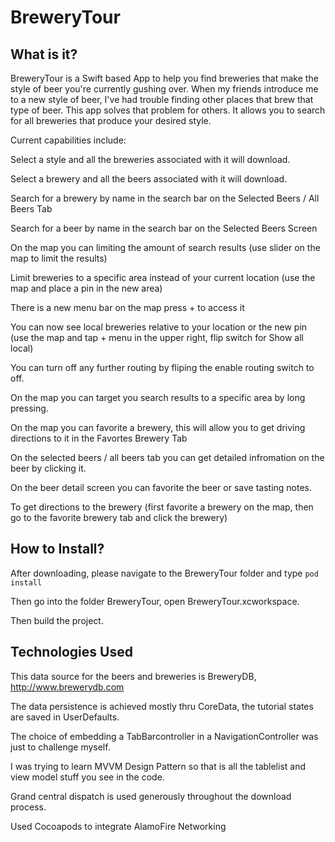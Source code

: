 # BreweryTour

What is it?
  -----------

BreweryTour is a Swift based App to help you find breweries that make the style of beer you're currently gushing over.
When my friends introduce me to a new style of beer, I've had trouble finding other places that brew that type of beer.
This app solves that problem for others. It allows you to search for all breweries that produce your desired style.

Current capabilities include:

Select a style and all the breweries associated with it will download.

Select a brewery and all the beers associated with it will download.

Search for a brewery by name in the search bar on the Selected Beers / All Beers Tab

Search for a beer by name in the search bar on the Selected Beers Screen

On the map you can limiting the amount of search results (use slider on the map to limit the results)

Limit breweries to a specific area instead of your current location (use the map and place a pin in the new area)

There is a new menu bar on the map press + to access it

You can now see local breweries relative to your location or the new pin (use the map and tap + menu in the upper right, flip switch for Show all local)

You can turn off any further routing by fliping the enable routing switch to off.

On the map you can target you search results to a specific area by long pressing.

On the map you can favorite a brewery, this will allow you to get driving directions to it in the Favortes Brewery Tab

On the selected beers / all beers tab you can get detailed infromation on the beer by clicking it.

On the beer detail screen you can favorite the beer or save tasting notes.

To get directions to the brewery (first favorite a brewery on the map, then go to the favorite brewery tab and click the brewery)



How to Install?
  -------------
After downloading, please navigate to the BreweryTour folder and type `pod install`

Then go into the folder BreweryTour, open BreweryTour.xcworkspace.

Then build the project.



Technologies Used
  -------------
This data source for the beers and breweries is BreweryDB, http://www.brewerydb.com

The data persistence is achieved mostly thru CoreData, the tutorial states are saved in UserDefaults.

The choice of embedding a TabBarcontroller in a NavigationController was just to challenge myself.

I was trying to learn MVVM Design Pattern so that is all the tablelist and view model stuff you see in the code.

Grand central dispatch is used generously throughout the download process.

Used Cocoapods to integrate AlamoFire Networking

